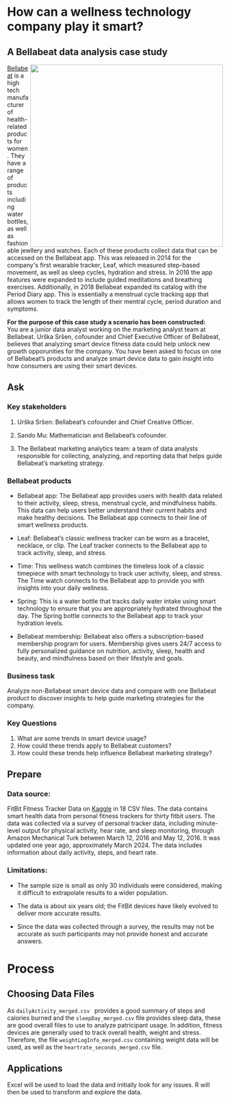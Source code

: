 # How can a wellness technology company play it smart?
## A Bellabeat data analysis case study

<img align="right" width="450" height="425" src="https://repository-images.githubusercontent.com/522069892/740a3949-ac89-4392-b167-194a026604ed">

[Bellabeat]( https://bellabeat.com/) is a high tech manufacturer of health-related products for women. They have a range of products including water bottles, as well as fashionable jewllery and watches. Each of these products collect data that can be accessed on the Bellabeat app. This was released in 2014 for the company's first wearable tracker, Leaf, which measured step-based movement, as well as sleep cycles, hydration and stress. In 2016 the app features were expanded to include guided meditations and breathing exercises. Additionally, in 2018 Bellabeat expanded its catalog with the Period Diary app. This is essentially a menstrual cycle tracking app that allows women to track the length of their mentral cycle, period duration and symptoms. 

**For the purpose of this case study a scenario has been constructed:**                                                                                           
You are a junior data analyst working on the marketing analyst team at Bellabeat. Urška Sršen, cofounder and Chief Executive Officer of Bellabeat, believes that analyzing smart device fitness data could help unlock new growth opporunities for the company. You have been asked to focus on one of Bellabeat’s products and analyze smart device data to gain insight into how consumers are using their smart devices.

## Ask
### Key stakeholders

1. Urška Sršen: Bellabeat’s cofounder and Chief Creative Officer.

2. Sando Mu: Mathematician and Bellabeat’s cofounder.

3. The Bellabeat marketing analytics team: a team of data analysts responsible for collecting, analyzing, and reporting data that helps guide Bellabeat’s marketing strategy.

### Bellabeat products

* Bellabeat app: The Bellabeat app provides users with health data related to their activity, sleep, stress, menstrual cycle, and mindfulness habits. This data can help users better understand their current habits and make healthy decisions. The Bellabeat app connects to their line of smart wellness products.

* Leaf: Bellabeat’s classic wellness tracker can be worn as a bracelet, necklace, or clip. The Leaf tracker connects to the Bellabeat app to track activity, sleep, and stress.

* Time: This wellness watch combines the timeless look of a classic timepiece with smart technology to track user activity, sleep, and stress. The Time watch connects to the Bellabeat app to provide you with insights into your daily wellness.

* Spring: This is a water bottle that tracks daily water intake using smart technology to ensure that you are appropriately hydrated throughout the day. The Spring bottle connects to the Bellabeat app to track your hydration levels.

* Bellabeat membership: Bellabeat also offers a subscription-based membership program for users. Membership gives users 24/7 access to fully personalized guidance on nutrition, activity, sleep, health and beauty, and mindfulness based on their lifestyle and goals.

### Business task

Analyze non-Bellabeat smart device data and compare with one Bellabeat product to discover insights to help guide marketing strategies for the company.

### Key Questions

1. What are some trends in smart device usage?
2. How could these trends apply to Bellabeat customers?
3. How could these trends help influence Bellabeat marketing strategy?

## Prepare 

### Data source: 

FitBit Fitness Tracker Data on [Kaggle]( https://www.kaggle.com/datasets/arashnic/fitbit) in 18 CSV files. The data contains smart health data from personal fitness trackers for thirty fitbit users. The data was collected via a survey of personal tracker data, including minute-level output for physical activity, hear rate, and sleep monitoring, through Amazon Mechanical Turk between March 12, 2016 and May 12, 2016. It was updated one year ago, approximately March 2024. The data includes information about daily activity, steps, and heart rate. 

### Limitations: 

* The sample size is small as only 30 individuals were considered, making it difficult to extrapolate results to a wider population.

* The data is about six years old; the FitBit devices have likely evolved to deliver more accurate results. 

* Since the data was collected through a survey, the results may not be accurate as such participants may not provide honest and accurate answers.

# Process

## Choosing Data Files

As `dailyActivity_merged.csv ` provides a good summary of steps and calories burned and the `sleepDay_merged.csv` file provides sleep data, these are good overall files to use to analyze patricipant usage. In addition, fitness devices are generally used to track overall health, weight and stress. Therefore, the file `weightLogInfo_merged.csv` containing weight data will be used, as well as the `heartrate_seconds_merged.csv` file.

## Applications
Excel will be used to load the data and initially look for any issues. R will then be used to transform and explore the data.









